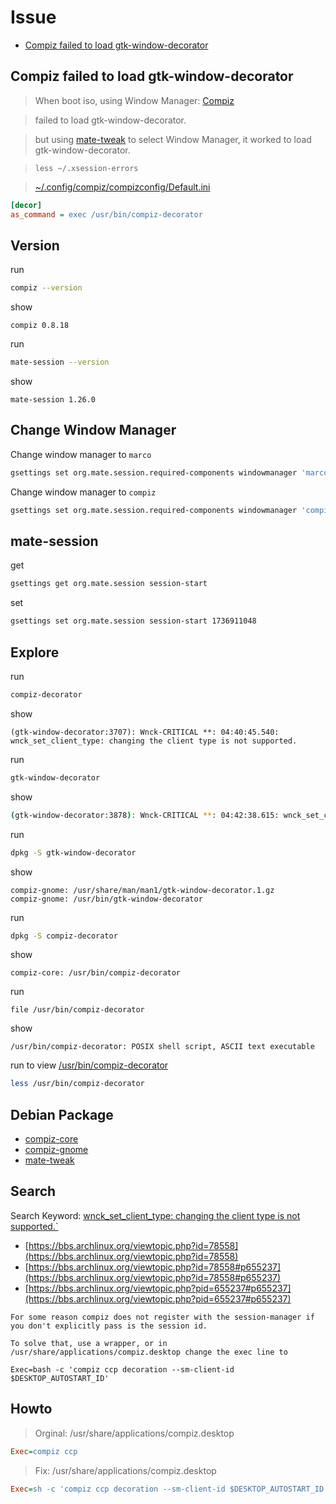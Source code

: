 

# Issue

* [Compiz failed to load gtk-window-decorator](#compiz-failed-to-load-gtk-window-decorator)




## Compiz failed to load gtk-window-decorator

> When boot iso, using Window Manager: [Compiz](../../asset/overlay/usr/share/glib-2.0/schemas/50_mate-layout-main.gschema.override#L21)

> failed to load gtk-window-decorator.

> but using [mate-tweak](https://github.com/ubuntu-mate/mate-tweak/blob/master/mate-tweak#L372) to select Window Manager, it worked to load gtk-window-decorator.

> `less ~/.xsession-errors`

> [~/.config/compiz/compizconfig/Default.ini](../../asset/overlay/etc/skel/.config/compiz/compizconfig/Default.ini#L15-L16)

``` ini
[decor]
as_command = exec /usr/bin/compiz-decorator
```







## Version

run

``` sh
compiz --version
```

show

```
compiz 0.8.18
```



run

``` sh
mate-session --version
```

show

```
mate-session 1.26.0
```



## Change Window Manager

Change window manager to `marco`

``` sh
gsettings set org.mate.session.required-components windowmanager 'marco'
```

Change window manager to `compiz`

``` sh
gsettings set org.mate.session.required-components windowmanager 'compiz'
```





## mate-session

get

``` sh
gsettings get org.mate.session session-start
```

set

``` sh
gsettings set org.mate.session session-start 1736911048
```





## Explore

run

``` sh
compiz-decorator
```

show

```
(gtk-window-decorator:3707): Wnck-CRITICAL **: 04:40:45.540: wnck_set_client_type: changing the client type is not supported.
```


run

``` sh
gtk-window-decorator
```

show

``` sh
(gtk-window-decorator:3878): Wnck-CRITICAL **: 04:42:38.615: wnck_set_client_type: changing the client type is not supported.
```


run

``` sh
dpkg -S gtk-window-decorator
```

show

```
compiz-gnome: /usr/share/man/man1/gtk-window-decorator.1.gz
compiz-gnome: /usr/bin/gtk-window-decorator
```


run

``` sh
dpkg -S compiz-decorator
```

show

```
compiz-core: /usr/bin/compiz-decorator
```

run

```
file /usr/bin/compiz-decorator
```

show

```
/usr/bin/compiz-decorator: POSIX shell script, ASCII text executable
```

run to view [/usr/bin/compiz-decorator](../sample/overlay/usr/bin/compiz-decorator)

``` sh
less /usr/bin/compiz-decorator
```


## Debian Package

* [compiz-core](https://packages.debian.org/stable/compiz-core)
* [compiz-gnome](https://packages.debian.org/stable/compiz-gnome)
* [mate-tweak](https://packages.debian.org/stable/mate-tweak)




## Search

Search Keyword: [wnck_set_client_type: changing the client type is not supported.`](https://www.google.com/search?q=wnck_set_client_type%3A+changing+the+client+type+is+not+supported.)


* [https://bbs.archlinux.org/viewtopic.php?id=78558](https://bbs.archlinux.org/viewtopic.php?id=78558)
* [https://bbs.archlinux.org/viewtopic.php?id=78558#p655237](https://bbs.archlinux.org/viewtopic.php?id=78558#p655237)
* [https://bbs.archlinux.org/viewtopic.php?pid=655237#p655237](https://bbs.archlinux.org/viewtopic.php?pid=655237#p655237)


```
For some reason compiz does not register with the session-manager if you don't explicitly pass is the session id.

To solve that, use a wrapper, or in /usr/share/applications/compiz.desktop change the exec line to

Exec=bash -c 'compiz ccp decoration --sm-client-id $DESKTOP_AUTOSTART_ID'

```


## Howto

> Orginal: /usr/share/applications/compiz.desktop

``` ini
Exec=compiz ccp
```


> Fix: /usr/share/applications/compiz.desktop

``` ini
Exec=sh -c 'compiz ccp decoration --sm-client-id $DESKTOP_AUTOSTART_ID'
```
